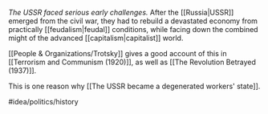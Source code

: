 *The USSR faced serious early challenges.* After the [[Russia|USSR]] emerged from the civil war, they had to rebuild a devastated economy from practically [[feudalism|feudal]] conditions, while facing down the combined might of the advanced [[capitalism|capitalist]] world.

[[People & Organizations/Trotsky]] gives a good account of this in [[Terrorism and Communism (1920)]], as well as [[The Revolution Betrayed (1937)]]. 

This is one reason why [[The USSR became a degenerated workers' state]]. 

#idea/politics/history 

